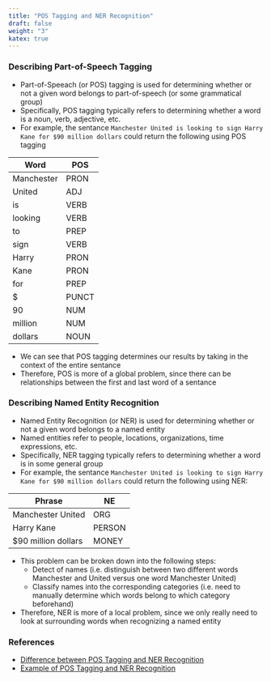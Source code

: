 ```yaml
---
title: "POS Tagging and NER Recognition"
draft: false
weight: "3"
katex: true
---
```


### Describing Part-of-Speech Tagging
- Part-of-Speeach (or POS) tagging is used for determining whether or not a given word belongs to part-of-speech (or some grammatical group)
- Specifically, POS tagging typically refers to determining whether a word is a noun, verb, adjective, etc.
- For example, the sentance `Manchester United is looking to sign Harry Kane for $90 million dollars` could return the following using POS tagging

| Word       | POS   |
| ---------- | ----- |
| Manchester | PRON  |
| United     | ADJ   |
| is         | VERB  |
| looking    | VERB  |
| to         | PREP  |
| sign       | VERB  |
| Harry      | PRON  |
| Kane       | PRON  |
| for        | PREP  |
| $          | PUNCT |
| 90         | NUM   |
| million    | NUM   |
| dollars    | NOUN  |

- We can see that POS tagging determines our results by taking in the context of the entire sentance
- Therefore, POS is more of a global problem, since there can be relationships between the first and last word of a sentance

### Describing Named Entity Recognition
- Named Entity Recognition (or NER) is used for determining whether or not a given word belongs to a named entity
- Named entities refer to people, locations, organizations, time expressions, etc.
- Specifically, NER tagging typically refers to determining whether a word is in some general group
- For example, the sentance `Manchester United is looking to sign Harry Kane for $90 million dollars` could return the following using NER:

| Phrase              | NE     |
| ------------------- |------- |
| Manchester United   | ORG    |
| Harry Kane          | PERSON |
| $90 million dollars | MONEY  |

- This problem can be broken down into the following steps:
	- Detect of names (i.e. distinguish between two different words Manchester and United versus one word Manchester United)
	- Classify names into the corresponding categories (i.e. need to manually determine which words belong to which category beforehand)
- Therefore, NER is more of a local problem, since we only really need to look at surrounding words when recognizing a named entity

### References
- [Difference between POS Tagging and NER Recognition](https://www.quora.com/What-is-the-difference-between-POS-Tag-and-Named-Entity-Recognition)
- [Example of POS Tagging and NER Recognition](https://stackabuse.com/python-for-nlp-parts-of-speech-tagging-and-named-entity-recognition/)
